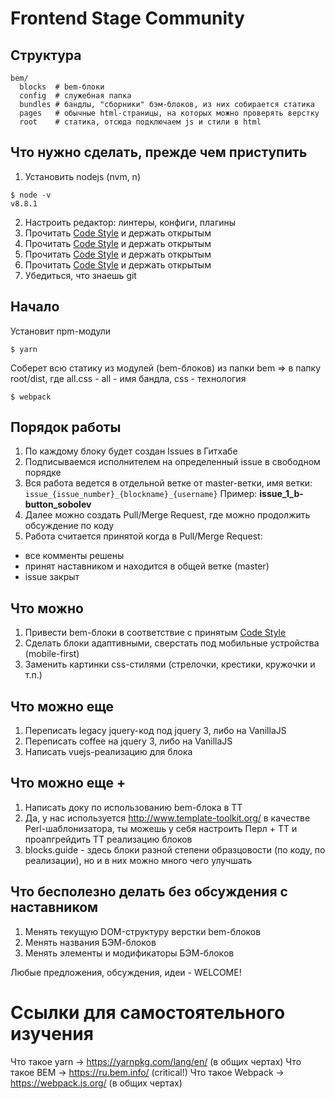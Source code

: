 Frontend Stage Community
===================

## Структура

```
bem/
  blocks  # bem-блоки
  config  # служебная папка
  bundles # бандлы, "сборники" бэм-блоков, из них собирается статика
  pages   # обычные html-страницы, на которых можно проверять верстку
  root    # статика, отсюда подключаем js и стили в html
```

## Что нужно сделать, прежде чем приступить
1. Установить nodejs (nvm, n)
```
$ node -v
v8.8.1
```
2. Настроить редактор: линтеры, конфиги, плагины
3. Прочитать [Code Style](https://github.com/regru/frontend-stage#CODESTYLE.md) и держать открытым
3. Прочитать [Code Style](https://github.com/regru/frontend-stage#CODESTYLE.md) и держать открытым
3. Прочитать [Code Style](https://github.com/regru/frontend-stage#CODESTYLE.md) и держать открытым
3. Прочитать [Code Style](https://github.com/regru/frontend-stage#CODESTYLE.md) и держать открытым
4. Убедиться, что знаешь git


## Начало

Установит npm-модули
```
$ yarn
```

Соберет всю статику из модулей (bem-блоков) из папки bem => в папку root/dist, где all.css - all - имя бандла, css - технология
```
$ webpack
```

## Порядок работы
1. По каждому блоку будет создан Issues в Гитхабе
2. Подписываемся исполнителем на определенный issue в свободном порядке
3. Вся работа ведется в отдельной ветке от master-ветки, имя ветки: `issue_{issue_number}_{blockname}_{username}`
Пример: **issue_1_b-button_sobolev**
4. Далее можно создать Pull/Merge Request, где можно продолжить обсуждение по коду
5. Работа считается принятой когда в Pull/Merge Request:
- все комменты решены
- принят наставником и находится в общей ветке (master)
- issue закрыт

## Что можно

1. Привести bem-блоки в соответствие с принятым [Code Style](https://github.com/regru/frontend-stage#CODESTYLE.md)
2. Сделать блоки адаптивными, сверстать под мобильные устройства (mobile-first)
3. Заменить картинки css-стилями (стрелочки, крестики, кружочки и т.п.)

## Что можно еще
1. Переписать legacy jquery-код под jquery 3, либо на VanillaJS
2. Переписать coffee на jquery 3, либо на VanillaJS
3. Написать vuejs-реализацию для блока

## Что можно еще +
1. Написать доку по использованию bem-блока в ТТ
2. Да, у нас используется http://www.template-toolkit.org/ в качестве Perl-шаблонизатора, ты можешь у себя настроить
Перл + ТТ и проапгрейдить ТТ реализацию блоков
3. blocks.guide - здесь блоки разной степени образцовости (по коду, по реализации), но и в них можно много чего улучшать


## Что бесполезно делать без обсуждения с наставником

1. Менять текущую DOM-структуру верстки bem-блоков 
2. Менять названия БЭМ-блоков
3. Менять элементы и модификаторы БЭМ-блоков

Любые предложения, обсуждения, идеи - WELCOME!



# Ссылки для самостоятельного изучения
Что такое yarn ->  https://yarnpkg.com/lang/en/ (в общих чертах)
Что такое BEM  ->  https://ru.bem.info/ (critical!)
Что такое Webpack  ->  https://webpack.js.org/ (в общих чертах)
